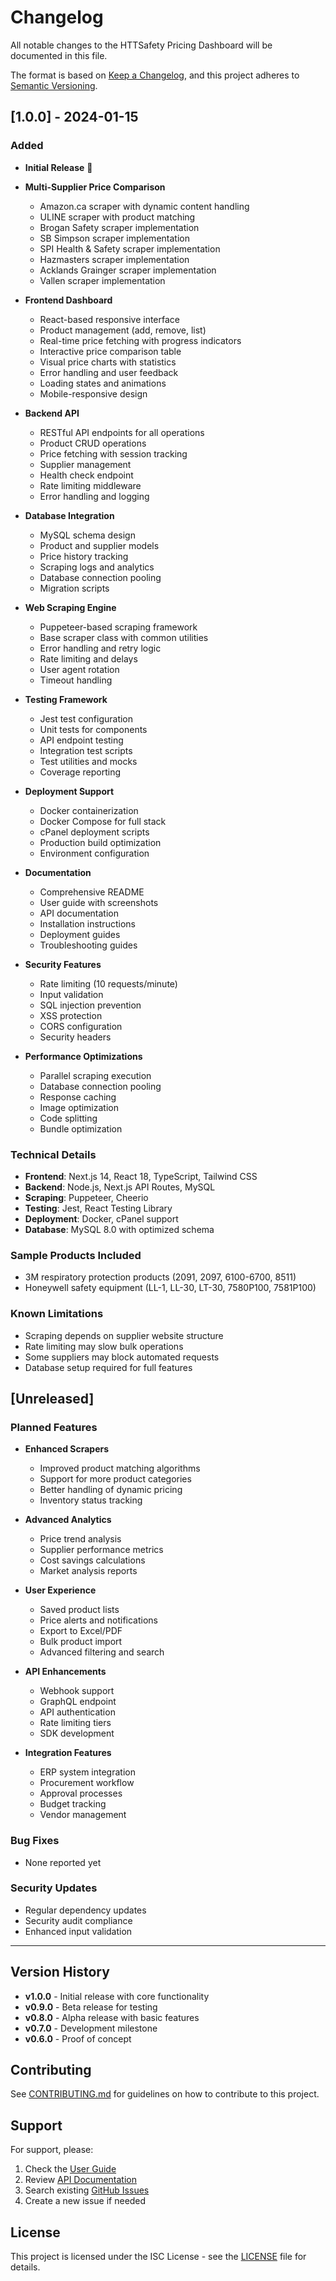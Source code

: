 # Changelog

All notable changes to the HTTSafety Pricing Dashboard will be documented in this file.

The format is based on [Keep a Changelog](https://keepachangelog.com/en/1.0.0/),
and this project adheres to [Semantic Versioning](https://semver.org/spec/v2.0.0.html).

## [1.0.0] - 2024-01-15

### Added
- **Initial Release** 🎉
- **Multi-Supplier Price Comparison**
  - Amazon.ca scraper with dynamic content handling
  - ULINE scraper with product matching
  - Brogan Safety scraper implementation
  - SB Simpson scraper implementation
  - SPI Health & Safety scraper implementation
  - Hazmasters scraper implementation
  - Acklands Grainger scraper implementation
  - Vallen scraper implementation

- **Frontend Dashboard**
  - React-based responsive interface
  - Product management (add, remove, list)
  - Real-time price fetching with progress indicators
  - Interactive price comparison table
  - Visual price charts with statistics
  - Error handling and user feedback
  - Loading states and animations
  - Mobile-responsive design

- **Backend API**
  - RESTful API endpoints for all operations
  - Product CRUD operations
  - Price fetching with session tracking
  - Supplier management
  - Health check endpoint
  - Rate limiting middleware
  - Error handling and logging

- **Database Integration**
  - MySQL schema design
  - Product and supplier models
  - Price history tracking
  - Scraping logs and analytics
  - Database connection pooling
  - Migration scripts

- **Web Scraping Engine**
  - Puppeteer-based scraping framework
  - Base scraper class with common utilities
  - Error handling and retry logic
  - Rate limiting and delays
  - User agent rotation
  - Timeout handling

- **Testing Framework**
  - Jest test configuration
  - Unit tests for components
  - API endpoint testing
  - Integration test scripts
  - Test utilities and mocks
  - Coverage reporting

- **Deployment Support**
  - Docker containerization
  - Docker Compose for full stack
  - cPanel deployment scripts
  - Production build optimization
  - Environment configuration

- **Documentation**
  - Comprehensive README
  - User guide with screenshots
  - API documentation
  - Installation instructions
  - Deployment guides
  - Troubleshooting guides

- **Security Features**
  - Rate limiting (10 requests/minute)
  - Input validation
  - SQL injection prevention
  - XSS protection
  - CORS configuration
  - Security headers

- **Performance Optimizations**
  - Parallel scraping execution
  - Database connection pooling
  - Response caching
  - Image optimization
  - Code splitting
  - Bundle optimization

### Technical Details
- **Frontend**: Next.js 14, React 18, TypeScript, Tailwind CSS
- **Backend**: Node.js, Next.js API Routes, MySQL
- **Scraping**: Puppeteer, Cheerio
- **Testing**: Jest, React Testing Library
- **Deployment**: Docker, cPanel support
- **Database**: MySQL 8.0 with optimized schema

### Sample Products Included
- 3M respiratory protection products (2091, 2097, 6100-6700, 8511)
- Honeywell safety equipment (LL-1, LL-30, LT-30, 7580P100, 7581P100)

### Known Limitations
- Scraping depends on supplier website structure
- Rate limiting may slow bulk operations
- Some suppliers may block automated requests
- Database setup required for full features

## [Unreleased]

### Planned Features
- **Enhanced Scrapers**
  - Improved product matching algorithms
  - Support for more product categories
  - Better handling of dynamic pricing
  - Inventory status tracking

- **Advanced Analytics**
  - Price trend analysis
  - Supplier performance metrics
  - Cost savings calculations
  - Market analysis reports

- **User Experience**
  - Saved product lists
  - Price alerts and notifications
  - Export to Excel/PDF
  - Bulk product import
  - Advanced filtering and search

- **API Enhancements**
  - Webhook support
  - GraphQL endpoint
  - API authentication
  - Rate limiting tiers
  - SDK development

- **Integration Features**
  - ERP system integration
  - Procurement workflow
  - Approval processes
  - Budget tracking
  - Vendor management

### Bug Fixes
- None reported yet

### Security Updates
- Regular dependency updates
- Security audit compliance
- Enhanced input validation

---

## Version History

- **v1.0.0** - Initial release with core functionality
- **v0.9.0** - Beta release for testing
- **v0.8.0** - Alpha release with basic features
- **v0.7.0** - Development milestone
- **v0.6.0** - Proof of concept

## Contributing

See [CONTRIBUTING.md](CONTRIBUTING.md) for guidelines on how to contribute to this project.

## Support

For support, please:
1. Check the [User Guide](docs/USER_GUIDE.md)
2. Review [API Documentation](docs/API.md)
3. Search existing [GitHub Issues](https://github.com/adityasinghtomar/HTT-Pricing-Compare-Project/issues)
4. Create a new issue if needed

## License

This project is licensed under the ISC License - see the [LICENSE](LICENSE) file for details.
